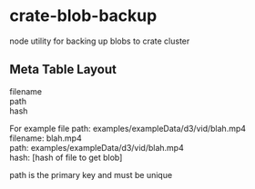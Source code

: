# crate-blob-backup
node utility for backing up blobs to crate cluster

## Meta Table Layout   
filename    
path    
hash   

For example file path: examples/exampleData/d3/vid/blah.mp4    
filename: blah.mp4   
path: examples/exampleData/d3/vid/blah.mp4    
hash: [hash of file to get blob]   

path is the primary key and must be unique   
